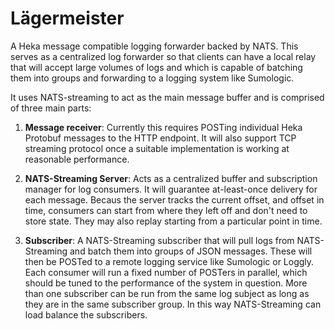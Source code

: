 Lägermeister
============

A Heka message compatible logging forwarder backed by NATS. This serves as a
centralized log forwarder so that clients can have a local relay that will
accept large volumes of logs and which is capable of batching them into groups
and forwarding to a logging system like Sumologic.

It uses NATS-streaming to act as the main message buffer and is comprised of
three main parts:

1. **Message receiver**: Currently this requires POSTing individual Heka Protobuf
   messages to the HTTP endpoint. It will also support TCP streaming protocol
   once a suitable implementation is working at reasonable performance.

2. **NATS-Streaming Server**: Acts as a centralized buffer and subscription
   manager for log consumers. It will guarantee at-least-once delivery for each
   message. Becaus the server tracks the current offset, and offset in time,
   consumers can start from where they left off and don't need to store state.
   They may also replay starting from a particular point in time.

3. **Subscriber**: A NATS-Streaming subscriber that will pull logs from NATS-
   Streaming and batch them into groups of JSON messages. These will then be
   POSTed to a remote logging service like Sumologic or Loggly. Each consumer
   will run a fixed number of POSTers in parallel, which should be tuned to
   the performance of the system in question. More than one subscriber can be
   run from the same log subject as long as they are in the same subscriber group.
   In this way NATS-Streaming can load balance the subscribers.
